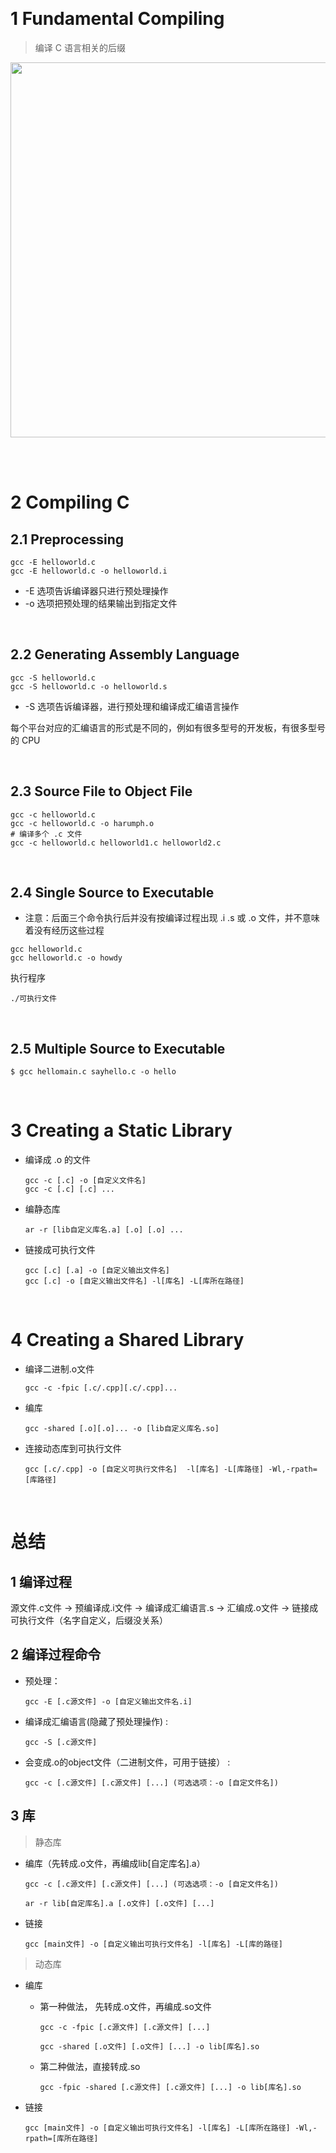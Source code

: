 &emsp;
# 1 Fundamental Compiling
>编译 C 语言相关的后缀
<div align=center>
<image src='imgs/filenamesuffixes1.png' width=600>
</div>
&emsp;


&emsp;
# 2 Compiling C

## 2.1 Preprocessing

```shell
gcc -E helloworld.c
gcc -E helloworld.c -o helloworld.i
```
- -E 选项告诉编译器只进行预处理操作
- -o 选项把预处理的结果输出到指定文件      



&emsp;
## 2.2 Generating Assembly Language
```shell
gcc -S helloworld.c
gcc -S helloworld.c -o helloworld.s
```
- -S 选项告诉编译器，进行预处理和编译成汇编语言操作

每个平台对应的汇编语言的形式是不同的，例如有很多型号的开发板，有很多型号的 CPU


&emsp;
## 2.3 Source File to Object File
```shell
gcc -c helloworld.c
gcc -c helloworld.c -o harumph.o
# 编译多个 .c 文件
gcc -c helloworld.c helloworld1.c helloworld2.c
```


&emsp;
## 2.4 Single Source to Executable
- 注意：后面三个命令执行后并没有按编译过程出现 .i .s 或 .o 文件，并不意味着没有经历这些过程


```shell
gcc helloworld.c
gcc helloworld.c -o howdy
```

执行程序
```
./可执行文件
```

&emsp;
## 2.5 Multiple Source to Executable

```
$ gcc hellomain.c sayhello.c -o hello
```


&emsp;
# 3 Creating a Static Library

- 编译成 .o 的文件
    ```shell
    gcc -c [.c] -o [自定义文件名] 
    gcc -c [.c] [.c] ...
    ```
- 编静态库
    ```shell
    ar -r [lib自定义库名.a] [.o] [.o] ...
    ```
- 链接成可执行文件
    ```shell
    gcc [.c] [.a] -o [自定义输出文件名]
    gcc [.c] -o [自定义输出文件名] -l[库名] -L[库所在路径]
    ```


&emsp;
# 4 Creating a Shared Library

- 编译二进制.o文件
    ```shell
    gcc -c -fpic [.c/.cpp][.c/.cpp]... 
    ```
- 编库
    ```shell
    gcc -shared [.o][.o]... -o [lib自定义库名.so]
    ```
- 连接动态库到可执行文件
    ```shell
    gcc [.c/.cpp] -o [自定义可执行文件名]  -l[库名] -L[库路径] -Wl,-rpath=[库路径]
    ```

&emsp;
# 总结
## 1 编译过程
源文件.c文件 -> 预编译成.i文件 -> 编译成汇编语言.s -> 汇编成.o文件 -> 链接成可执行文件（名字自定义，后缀没关系）

## 2 编译过程命令
- 预处理： 
    ```
    gcc -E [.c源文件] -o [自定义输出文件名.i]
    ```
- 编译成汇编语言(隐藏了预处理操作) :
    ```
    gcc -S [.c源文件] 
    ```
- 会变成.o的object文件（二进制文件，可用于链接） :
    ```
    gcc -c [.c源文件] [.c源文件] [...] (可选选项：-o [自定文件名])
    ```
## 3 库
>静态库
- 编库（先转成.o文件，再编成lib[自定库名].a）
    ```
    gcc -c [.c源文件] [.c源文件] [...] (可选选项：-o [自定文件名])
    ```
    ```
    ar -r lib[自定库名].a [.o文件] [.o文件] [...]
    ```
- 链接
    ```
    gcc [main文件] -o [自定义输出可执行文件名] -l[库名] -L[库的路径]
    ```
>动态库
- 编库      
    - 第一种做法， 先转成.o文件，再编成.so文件
        ```shell
        gcc -c -fpic [.c源文件] [.c源文件] [...]
        ```
        ```shell
        gcc -shared [.o文件] [.o文件] [...] -o lib[库名].so
        ```
    - 第二种做法，直接转成.so
        ```shell
        gcc -fpic -shared [.c源文件] [.c源文件] [...] -o lib[库名].so
        ```
- 链接

    ```shell
    gcc [main文件] -o [自定义输出可执行文件名] -l[库名] -L[库所在路径] -Wl,-rpath=[库所在路径]
    ```
        